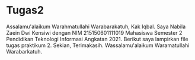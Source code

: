 # Tugas2
Assalamu'alaikum Warahmatullahi Warabarakatuh, Kak Iqbal. Saya Nabila Zaein Dwi Kensiwi dengan NIM 215150601111019 Mahasiswa Semester 2 Pendidikan Teknologi Informasi Angkatan 2021. Berikut saya lampirkan file tugas praktikum 2. Sekian, Terimakasih. Wassalamu'alaikum Waramatullahi Warabarkatuh.
